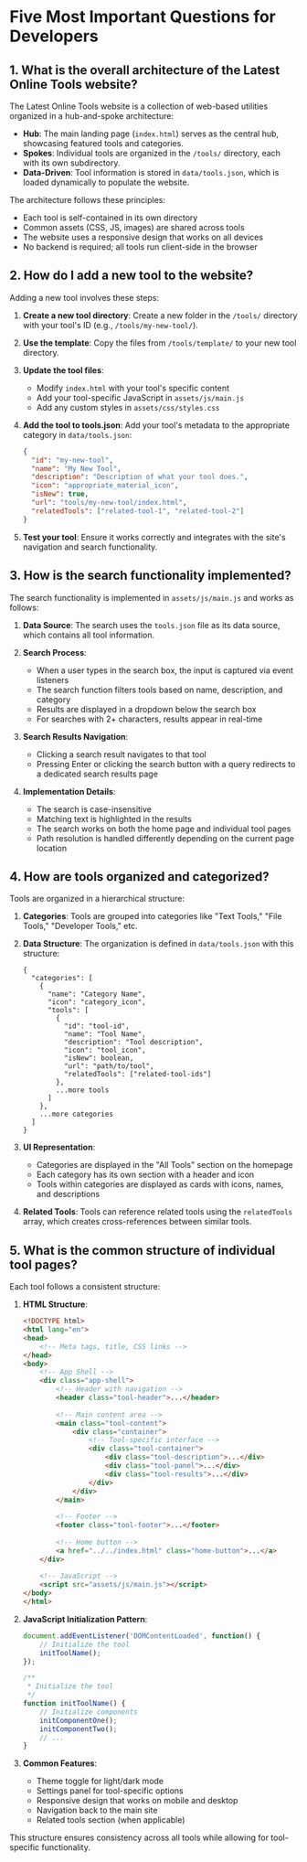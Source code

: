 # Five Most Important Questions for Developers

## 1. What is the overall architecture of the Latest Online Tools website?

The Latest Online Tools website is a collection of web-based utilities organized in a hub-and-spoke architecture:

- **Hub**: The main landing page (`index.html`) serves as the central hub, showcasing featured tools and categories.
- **Spokes**: Individual tools are organized in the `/tools/` directory, each with its own subdirectory.
- **Data-Driven**: Tool information is stored in `data/tools.json`, which is loaded dynamically to populate the website.

The architecture follows these principles:
- Each tool is self-contained in its own directory
- Common assets (CSS, JS, images) are shared across tools
- The website uses a responsive design that works on all devices
- No backend is required; all tools run client-side in the browser

## 2. How do I add a new tool to the website?

Adding a new tool involves these steps:

1. **Create a new tool directory**: Create a new folder in the `/tools/` directory with your tool's ID (e.g., `/tools/my-new-tool/`).

2. **Use the template**: Copy the files from `/tools/template/` to your new tool directory.

3. **Update the tool files**:
   - Modify `index.html` with your tool's specific content
   - Add your tool-specific JavaScript in `assets/js/main.js`
   - Add any custom styles in `assets/css/styles.css`

4. **Add the tool to tools.json**: Add your tool's metadata to the appropriate category in `data/tools.json`:
   ```json
   {
     "id": "my-new-tool",
     "name": "My New Tool",
     "description": "Description of what your tool does.",
     "icon": "appropriate_material_icon",
     "isNew": true,
     "url": "tools/my-new-tool/index.html",
     "relatedTools": ["related-tool-1", "related-tool-2"]
   }
   ```

5. **Test your tool**: Ensure it works correctly and integrates with the site's navigation and search functionality.

## 3. How is the search functionality implemented?

The search functionality is implemented in `assets/js/main.js` and works as follows:

1. **Data Source**: The search uses the `tools.json` file as its data source, which contains all tool information.

2. **Search Process**:
   - When a user types in the search box, the input is captured via event listeners
   - The search function filters tools based on name, description, and category
   - Results are displayed in a dropdown below the search box
   - For searches with 2+ characters, results appear in real-time

3. **Search Results Navigation**:
   - Clicking a search result navigates to that tool
   - Pressing Enter or clicking the search button with a query redirects to a dedicated search results page

4. **Implementation Details**:
   - The search is case-insensitive
   - Matching text is highlighted in the results
   - The search works on both the home page and individual tool pages
   - Path resolution is handled differently depending on the current page location

## 4. How are tools organized and categorized?

Tools are organized in a hierarchical structure:

1. **Categories**: Tools are grouped into categories like "Text Tools," "File Tools," "Developer Tools," etc.

2. **Data Structure**: The organization is defined in `data/tools.json` with this structure:
   ```
   {
     "categories": [
       {
         "name": "Category Name",
         "icon": "category_icon",
         "tools": [
           {
             "id": "tool-id",
             "name": "Tool Name",
             "description": "Tool description",
             "icon": "tool_icon",
             "isNew": boolean,
             "url": "path/to/tool",
             "relatedTools": ["related-tool-ids"]
           },
           ...more tools
         ]
       },
       ...more categories
     ]
   }
   ```

3. **UI Representation**:
   - Categories are displayed in the "All Tools" section on the homepage
   - Each category has its own section with a header and icon
   - Tools within categories are displayed as cards with icons, names, and descriptions

4. **Related Tools**: Tools can reference related tools using the `relatedTools` array, which creates cross-references between similar tools.

## 5. What is the common structure of individual tool pages?

Each tool follows a consistent structure:

1. **HTML Structure**:
   ```html
   <!DOCTYPE html>
   <html lang="en">
   <head>
       <!-- Meta tags, title, CSS links -->
   </head>
   <body>
       <!-- App Shell -->
       <div class="app-shell">
           <!-- Header with navigation -->
           <header class="tool-header">...</header>
           
           <!-- Main content area -->
           <main class="tool-content">
               <div class="container">
                   <!-- Tool-specific interface -->
                   <div class="tool-container">
                       <div class="tool-description">...</div>
                       <div class="tool-panel">...</div>
                       <div class="tool-results">...</div>
                   </div>
               </div>
           </main>
           
           <!-- Footer -->
           <footer class="tool-footer">...</footer>
           
           <!-- Home button -->
           <a href="../../index.html" class="home-button">...</a>
       </div>
       
       <!-- JavaScript -->
       <script src="assets/js/main.js"></script>
   </body>
   </html>
   ```

2. **JavaScript Initialization Pattern**:
   ```javascript
   document.addEventListener('DOMContentLoaded', function() {
       // Initialize the tool
       initToolName();
   });

   /**
    * Initialize the tool
    */
   function initToolName() {
       // Initialize components
       initComponentOne();
       initComponentTwo();
       // ...
   }
   ```

3. **Common Features**:
   - Theme toggle for light/dark mode
   - Settings panel for tool-specific options
   - Responsive design that works on mobile and desktop
   - Navigation back to the main site
   - Related tools section (when applicable)

This structure ensures consistency across all tools while allowing for tool-specific functionality.

